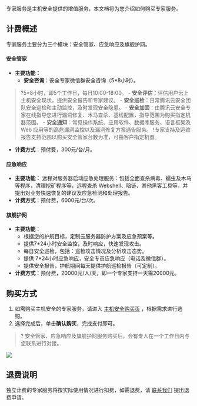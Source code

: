 
专家服务是主机安全提供的增值服务，本文档将为您介绍如何购买专家服务。
## 计费概述

专家服务主要分为三个模块：安全管家、应急响应及旗舰护网。

#### **安全管家**
- **主要功能：**
	- **安全咨询**：安全专家微信群安全咨询（5*8小时）。
>?5*8小时，即5个工作日，每日10:00-18:00。
	- **安全评估**：评估用户云上主机安全现状，提供安全报告和专家建议。
	- **安全巡检**：日常腾讯云安全团队安全巡检和主动监控，及时发现安全隐患。
	- **安全加固**：由腾讯云安全专家在线指导您进行漏洞修复、木马查杀、基线配置，指导范围为购买指定机器范围。
	- **安全通知**：常见操作系统、应用软件、数据库服务、语言框架及 Web 应用等的高危漏洞监控以及漏洞修复方案通告服务。
>!专家支持及运维报告支持范围以购买安全管家台数为准，可由客户指定机器。
- **计费方式**：预付费，300元/台/月。

#### 应急响应
- **主要功能：**
远程对服务器启动应急处理服务：包括全面查杀病毒、蠕虫及木马等程序，清理挖矿程序等，远程查杀 Webshell、暗链、其他黑客工具等，并提出对业务快速恢复的建议及应急检测和处理报告。
- **计费方式**：预付费，6000元/台/次。

#### 旗舰护网
- **主要功能**：
	- 根据您的护航目标，定制云服务器防护方案及应急预案等。
	- 提供7*24小时安全监控，及时响应，快速发现攻击。
	- 每日安全巡检，包括：巡检攻击情况及分析攻击态势。
	- 提供 7*24小时应急响应，安全专员应急响应（电话及微信群）。
	- 提供安全报告，护航期间每天提供护航巡检报告（可定制）。
- **计费方式**：预付费，20000元/人/天，即一个专家支持一天需20000元。

## 购买方式
1. 如需购买主机安全的专家服务，请进入 [主机安全购买页](https://buy.cloud.tencent.com/yunjing?mode=master) ，根据需求进行选购。
2. 选择完成后，单击**确认购买**，完成支付即可。
>? 安全管家、应急响应及旗舰护网服务购买后，会有专人在一个工作日内与您联系进行对接。
>
![](https://main.qcloudimg.com/raw/577f164c0472bf8ba73793452d8df6ac.png)


## 退费说明
独立计费的专家服务将按实际使用情况进行扣费，如需退费，请 [联系我们](https://cloud.tencent.com/act/event/connect-service) 提出退费申请。

